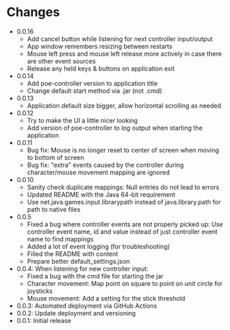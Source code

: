 # Changes
- 0.0.16
    - Add cancel button while listening for next controller input/output
    - App window remembers resizing between restarts
    - Mouse left press and mouse left release more actively in case there are other event sources
    - Release any held keys & buttons on application exit
- 0.0.14
    - Add poe-controller version to application title
    - Change default start method via .jar (not .cmd)
- 0.0.13
    - Application default size bigger, allow horizontal scrolling as needed
- 0.0.12
    - Try to make the UI a little nicer looking
    - Add version of poe-controller to log output when starting the application
- 0.0.11
    - Bug fix: Mouse is no longer reset to center of screen when moving to bottom of screen
    - Bug fix: "extra" events caused by the controller during character/mouse movement mapping are ignored
- 0.0.10
    - Sanity check duplicate mappings: Null entries do not lead to errors
    - Updated README with the Java 64-bit requirement
    - Use net.java.games.input.librarypath instead of java.library.path for path to native files
- 0.0.5
    - Fixed a bug where controller events are not properly picked up: Use controller event name, id and value instead of just controller event name to find mappings
    - Added a lot of event logging (for troubleshooting) 
    - Filled the README with content
    - Prepare better default_settings.json
- 0.0.4: When listening for new controller input: 
    - Fixed a bug with the cmd file for starting the jar
    - Character movement: Map point on square to point on unit circle for joysticks
    - Mouse movement: Add a setting for the stick threshold
- 0.0.3: Automated deployment via GitHub Actions
- 0.0.2: Update deployment and versioning
- 0.0.1: Initial release